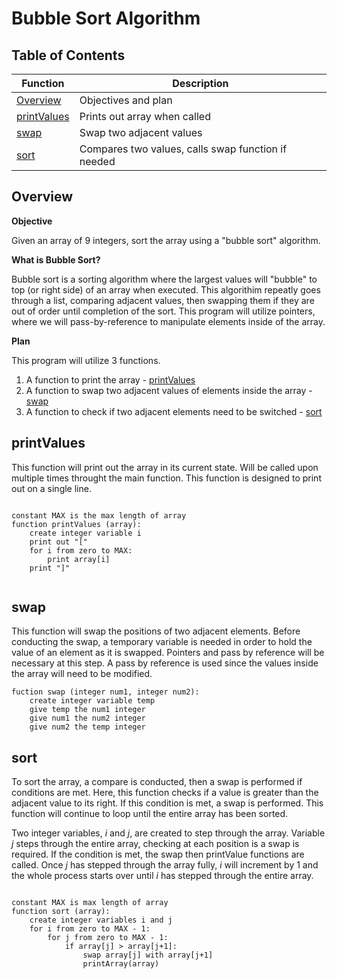 # Bubble Sort Algorithm

## Table of Contents

| Function | Description |
|----------|-------------|
| [Overview](#overview)| Objectives and plan |
| [printValues](#printValues) | Prints out array when called |
| [swap](#swap) | Swap two adjacent values |
| [sort](#sort) | Compares two values, calls swap function if needed  |

## Overview

**Objective**

Given an array of 9 integers, sort the array using a "bubble sort" algorithm.

**What is Bubble Sort?**

Bubble sort is a sorting algorithm where the largest values will "bubble" to top (or right side) of an array when executed. This algorithim repeatly goes through a list, comparing adjacent values, then swapping them if they are out of order until completion of the sort. This program will utilize pointers, where we will pass-by-reference to manipulate elements inside of the array.

**Plan**

This program will utilize 3 functions.

1. A function to print the array - [printValues](#printValues)
2. A function to swap two adjacent values of elements inside the array - [swap](#swap) 
3. A function to check if two adjacent elements need to be switched - [sort](#sort) 

## printValues

This function will print out the array in its current state. Will be called upon multiple times throught the main function. This function is designed to print out on a single line.
```

constant MAX is the max length of array
function printValues (array):
	create integer variable i
	print out "[" 
	for i from zero to MAX:
		print array[i]
	print "]"
	    
```

## swap

This function will swap the positions of two adjacent elements. Before conducting the swap, a temporary variable is needed in order to hold the value of an element as it is swapped. Pointers and pass by reference will be necessary at this step. A pass by reference is used since the values inside the array will need to be modified. 

```
fuction swap (integer num1, integer num2):
	create integer variable temp
	give temp the num1 integer
	give num1 the num2 integer
	give num2 the temp integer
```

## sort

To sort the array, a compare is conducted, then a swap is performed if conditions are met. Here, this function checks if a value is greater than the adjacent value to its right. If this condition is met, a swap is performed. This function will continue to loop until the entire array has been sorted.

Two integer variables, *i* and *j*, are created to step through the array. Variable *j* steps through the entire array, checking at each position is a swap is required. If the condition is met, the swap then printValue functions are called. Once *j* has stepped through the array fully, *i* will increment by 1 and the whole process starts over until *i* has stepped through the entire array. 

```

constant MAX is max length of array
function sort (array):
    create integer variables i and j
    for i from zero to MAX - 1:
        for j from zero to MAX - 1:
            if array[j] > array[j+1]:
                swap array[j] with array[j+1]
                printArray(array)

```



